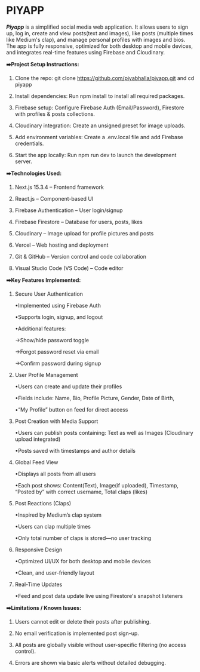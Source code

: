    # PIYAPP



***Piyapp*** is a simplified social media web application. It allows users to sign up, log in, create and view posts(text and images), like posts (multiple times like Medium's clap), and manage personal profiles with images and bios. The app is fully responsive, optimized for both desktop and mobile devices, and integrates real-time features using Firebase and Cloudinary.


**➡️Project Setup Instructions:**

1. Clone the repo:
git clone https://github.com/piyabhalla/piyapp.git and cd piyapp

2. Install dependencies:
Run npm install to install all required packages.

3. Firebase setup:
Configure Firebase Auth (Email/Password), Firestore with profiles & posts collections.

4. Cloudinary integration:
Create an unsigned preset for image uploads.

5. Add environment variables:
Create a .env.local file and add Firebase credentials.

6. Start the app locally:
Run npm run dev to launch the development server.


**➡️Technologies Used:**

1. Next.js 15.3.4 – Frontend framework

2. React.js – Component-based UI

3. Firebase Authentication – User login/signup

4. Firebase Firestore – Database for users, posts, likes

5. Cloudinary – Image upload for profile pictures and posts

6. Vercel – Web hosting and deployment

7. Git & GitHub – Version control and code collaboration

8. Visual Studio Code (VS Code) – Code editor


**➡️Key Features Implemented:**

1. Secure User Authentication

   •Implemented using Firebase Auth

   •Supports login, signup, and logout

   •Additional features:

     →Show/hide password toggle
  
     →Forgot password reset via email
  
     →Confirm password during signup

2. User Profile Management

   •Users can create and update their profiles

   •Fields include: Name, Bio, Profile Picture, Gender, Date of Birth,

   •“My Profile” button on feed for direct access

3. Post Creation with Media Support

   •Users can publish posts containing: Text as well as Images (Cloudinary upload integrated)

   •Posts saved with timestamps and author details

4. Global Feed View

   •Displays all posts from all users

   •Each post shows: Content(Text), Image(if uploaded), Timestamp, “Posted by” with correct username, Total claps (likes)

5. Post Reactions (Claps)

   •Inspired by Medium’s clap system

   •Users can clap multiple times

   •Only total number of claps is stored—no user tracking

6. Responsive Design

   •Optimized UI/UX for both desktop and mobile devices

   •Clean, and user-friendly layout

7. Real-Time Updates

   •Feed and post data update live using Firestore's snapshot listeners
   

**➡️Limitations / Known Issues:**

1. Users cannot edit or delete their posts after publishing.

2. No email verification is implemented post sign-up.

3. All posts are globally visible without user-specific filtering (no access control).

4. Errors are shown via basic alerts without detailed debugging.


